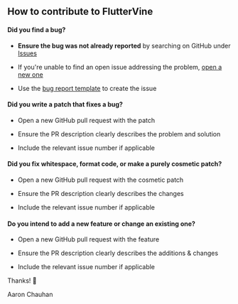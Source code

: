 ## How to contribute to FlutterVine

#### **Did you find a bug?**

* **Ensure the bug was not already reported** by searching on GitHub under [Issues](https://github.com/aaronjc15128/fluttervine/issues)

* If you're unable to find an open issue addressing the problem, [open a new one](https://github.com/aaronjc15128/fluttervine/issues/new/choose)

* Use the [bug report template](https://github.com/aaronjc15128/fluttervine/blob/main/.github/ISSUE_TEMPLATE/bug_report.md) to create the issue

#### **Did you write a patch that fixes a bug?**

* Open a new GitHub pull request with the patch

* Ensure the PR description clearly describes the problem and solution

* Include the relevant issue number if applicable

#### **Did you fix whitespace, format code, or make a purely cosmetic patch?**

* Open a new GitHub pull request with the cosmetic patch

* Ensure the PR description clearly describes the changes

* Include the relevant issue number if applicable

#### **Do you intend to add a new feature or change an existing one?**

* Open a new GitHub pull request with the feature

* Ensure the PR description clearly describes the additions & changes

* Include the relevant issue number if applicable
  
Thanks! 🚀

Aaron Chauhan

